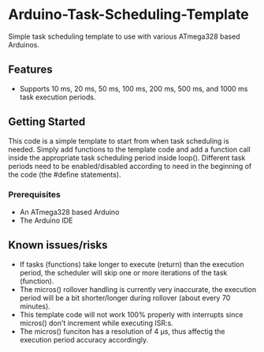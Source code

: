 # Arduino-Task-Scheduling-Template

Simple task scheduling template to use with various ATmega328 based Arduinos.

## Features
- Supports 10 ms, 20 ms, 50 ms, 100 ms, 200 ms, 500 ms, and 1000 ms task execution periods.

## Getting Started

This code is a simple template to start from when task scheduling is needed. Simply add functions to the template code and add a function call inside the appropriate task scheduling period inside loop(). Different task periods need to be enabled/disabled according to need in the beginning of the code (the #define statements).

### Prerequisites

- An ATmega328 based Arduino
- The Arduino IDE

## Known issues/risks

- If tasks (functions) take longer to execute (return) than the execution period, the scheduler will skip one or more iterations of the task (function).
- The micros() rollover handling is currently very inaccurate, the execution period will be a bit shorter/longer during rollover (about every 70 minutes).
- This template code will not work 100% properly with interrupts since micros() don't increment while executing ISR:s.
- The micros() funciton has a resolution of 4 µs, thus affectig the execution period accuracy accordingly.

